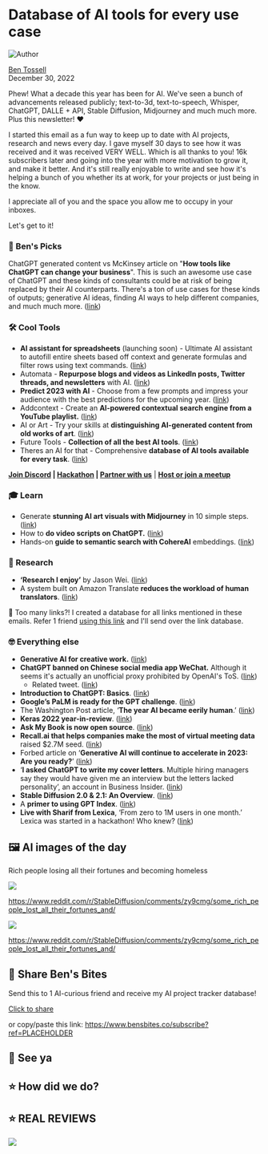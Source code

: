 # Database of AI tools for every use case

![Author](https://media.beehiiv.com/cdn-cgi/image/fit=scale-down,format=auto,onerror=redirect,quality=80/uploads/user/profile_picture/fc858b4d-39e3-4be1-abf4-2b55504e21a2/thumb_uJ4UYake_400x400.jpg)

[Ben Tossell](https://www.twitter.com/bentossell)\
December 30, 2022

Phew! What a decade this year has been for AI. We've seen a bunch of advancements released publicly; text-to-3d, text-to-speech, Whisper, ChatGPT, DALLE + API, Stable Diffusion, Midjourney and much much more. Plus this newsletter! ❤️

I started this email as a fun way to keep up to date with AI projects, research and news every day. I gave myself 30 days to see how it was received and it was received VERY WELL. Which is all thanks to you! 16k subscribers later and going into the year with more motivation to grow it, and make it better. And it's still really enjoyable to write and see how it's helping a bunch of you whether its at work, for your projects or just being in the know.

I appreciate all of you and the space you allow me to occupy in your inboxes.

Let's get to it!

### **🤌 Ben's Picks**

ChatGPT generated content vs McKinsey article on "**How tools like ChatGPT can change your business**". This is such an awesome use case of ChatGPT and these kinds of consultants could be at risk of being replaced by their AI counterparts. There's a ton of use cases for these kinds of outputs; generative AI ideas, finding AI ways to help different companies, and much much more. ([link](https://www.linkedin.com/feed/update/urn:li:share:7014223165421666304/))

### **🛠️ Cool Tools**

- **AI assistant for spreadsheets** (launching soon) - Ultimate AI assistant to autofill entire sheets based off context and generate formulas and filter rows using text commands. ([link](https://www.google.com/url?q=https://www.google.com/url?q%3Dhttps://twitter.com/mehran__jalali/status/1608159307513618433?s%253D20%2526t%253DhLl_lsfWspvtovM9bVLDbw%26sa%3DD%26source%3Deditors%26ust%3D1672394715826967%26usg%3DAOvVaw03CCKOg66Uuhc64E1Afgii\&sa=D\&source=editors\&ust=1672394735960287\&usg=AOvVaw27MtYJzIhHGt6zAwhl0uIU))
- Automata - **Repurpose blogs and videos as LinkedIn posts, Twitter threads, and newsletters** with AI. ([link](https://byautomata.io/))
- **Predict 2023 with AI** - Choose from a few prompts and impress your audience with the best predictions for the upcoming year. ([link](https://www.praline.ai/predict2023))
- Addcontext - Create an **AI-powered contextual search engine from a YouTube playlist.** ([link](https://addcontext.xyz/create))
- AI or Art - Try your skills at **distinguishing AI-generated content from old works of art**. ([link](http://aiorart.com/))
- Future Tools - **Collection of all the best AI tools**. ([link](https://www.futuretools.io/))
- Theres an AI for that - Comprehensive **database of AI tools available for every task**. ([link](https://theresanaiforthat.com/))

**[Join Discord](https://discord.gg/qd92NKjDdE) | [Hackathon](https://vanilla-peach-484.notion.site/Ben-s-Bites-AI-Hackathon-27k-324b3e8b3d474a12a2e828b7ac45f9f9) | [Partner with us](https://sponsor.bensbites.co/)** | [**Host or join a meetup**](https://meetups.bensbites.co/)

### **🎓 Learn**

- Generate **stunning AI art visuals with Midjourney** in 10 simple steps. ([link](https://twitter.com/hbcoop_/status/1608507404920004609?s=12\&t=qaAGwaH5Vln7QwGFrxv2_g))
- How to **do video scripts on ChatGPT.** ([link](https://twitter.com/scottcmillard/status/1608519748605644800?s=12\&t=DLBfaDGyuzGzCaLKt_NkNA))
- Hands-on **guide to semantic search with CohereAI** embeddings. ([link](https://harishgarg.com/writing/semantic-search-with-cohereai-embeddings/))

### **🔬 Research**

- **‘Research I enjoy’** by Jason Wei. ([link](https://www.jasonwei.net/blog/research-i-enjoy))
- A system built on Amazon Translate **reduces the workload of human translators**. ([link](https://www.amazon.science/blog/auto-machine-translation-and-synchronization-for-dive-into-deep-learning))

👋 Too many links?! I created a database for all links mentioned in these emails. Refer 1 friend [using this link](https://www.bensbites.co/subscribe?ref=PLACEHOLDER) and I'll send over the link database.

### **🤓 Everything else**

- **Generative AI for creative work.** ([link](https://www.google.com/url?q=https://www.google.com/url?q%3Dhttps://www.google.com/url?q%253Dhttps://www.youtube.com/watch?v%25253DDCXvXdaWqN4%2526sa%253DD%2526source%253Deditors%2526ust%253D1672394670584626%2526usg%253DAOvVaw2CKMu9z3kkmGBXybWUTeeU%26sa%3DD%26source%3Deditors%26ust%3D1672394715828204%26usg%3DAOvVaw1X4Cua4IwA5UF5aS2rcLi0\&sa=D\&source=editors\&ust=1672394735961539\&usg=AOvVaw3vuTT_2vE2Kt7aFaaM3dlS))
- **ChatGPT banned on Chinese social media app WeChat.** Although it seems it's actually an unofficial proxy prohibited by OpenAI's ToS. ([link](https://www.google.com/url?q=https://voicebot.ai/2022/12/28/chatgpt-banned-on-chinese-social-media-app-wechat/\&sa=D\&source=editors\&ust=1672394735961969\&usg=AOvVaw2OJ2gF7ZM_kqYErhn-kPQO))
  - Related tweet. ([link](https://twitter.com/goodside/status/1608539491458760704?s=12\&t=WygrgzqgdI0w5UYFoaNbcQ))
- **Introduction to ChatGPT: Basics**. ([link](https://buildspace.so/notes/intro-to-chatgpt))
- **Google’s PaLM is ready for the GPT challenge**. ([link](https://analyticsindiamag.com/googles-palm-is-ready-for-the-gpt-challenge/))
- The Washington Post article, ‘**The year AI became eerily human**.’ ([link](https://www.washingtonpost.com/technology/2022/12/28/ai-chatgpt-dalle-year-in-review/))
- **Keras 2022 year-in-review**. ([link](https://twitter.com/fchollet/status/1608486627365748741?s=12\&t=WygrgzqgdI0w5UYFoaNbcQ))
- **Ask My Book is now open source**. ([link](https://twitter.com/shl/status/1608554223607906304?s=12\&t=WygrgzqgdI0w5UYFoaNbcQ))
- **Recall.ai that helps companies make the most of virtual meeting data** raised $2.7M seed. ([link](https://techcrunch.com/2022/12/29/recall-ai/))
- Forbed article on ‘**Generative AI will continue to accelerate in 2023: Are you ready?**’ ([link](https://www.forbes.com/sites/cindygordon/2022/12/29/generative-ai-will-continue-to-accelerate-in-2023-are-you-ready/?sh=1443a17e650c))
- ‘**I asked ChatGPT to write my cover letters**. Multiple hiring managers say they would have given me an interview but the letters lacked personality’, an account in Business Insider. ([link](https://www.businessinsider.in/tech/news/i-asked-chatgpt-to-write-my-cover-letters-multiple-hiring-managers-say-they-would-have-given-me-an-interview-but-the-letters-lacked-personality-/articleshow/96596552.cms))
- **Stable Diffusion 2.0 & 2.1: An Overview**. ([link](https://www.jonstokes.com/p/stable-diffusion-20-and-21-an-overview))
- A **primer to using GPT Index**. ([link](https://gpt-index.readthedocs.io/en/latest/guides/primer.html))
- **Live with Sharif from Lexica**, ‘From zero to 1M users in one month.’ Lexica was started in a hackathon! Who knew? ([link](https://twitter.com/_buildspace/status/1608145552520118272?s=12\&t=WygrgzqgdI0w5UYFoaNbcQ))

## **🖼 AI images of the day**

Rich people losing all their fortunes and becoming homeless

![](https://media.beehiiv.com/cdn-cgi/image/fit=scale-down,format=auto,onerror=redirect,quality=80/uploads/asset/file/fff60407-67ee-45e8-b129-9888eec06c96/e1qlj24p4v8a1.png)

<https://www.reddit.com/r/StableDiffusion/comments/zy9cmg/some_rich_people_lost_all_their_fortunes_and/>

![](https://media.beehiiv.com/cdn-cgi/image/fit=scale-down,format=auto,onerror=redirect,quality=80/uploads/asset/file/e0a1c87d-ca9e-4ef4-a92b-65fc354ab2ca/b5c7424p4v8a1.png)

<https://www.reddit.com/r/StableDiffusion/comments/zy9cmg/some_rich_people_lost_all_their_fortunes_and/>

## **🤗 Share Ben's Bites**

Send this to 1 AI-curious friend and receive my AI project tracker database!

[Click to share](https://www.bensbites.co/subscribe?ref=PLACEHOLDER)

or copy/paste this link: https://www.bensbites.co/subscribe?ref=PLACEHOLDER

## **👋 See ya**

## **⭐️ How did we do?**

## **⭐️ REAL** REVIEWS

![](https://media.beehiiv.com/cdn-cgi/image/fit=scale-down,format=auto,onerror=redirect,quality=80/uploads/asset/file/c8a91ecd-5477-493e-bb9d-9ed8f04bde24/Screenshot_2022-12-13_at_14.55.58.png)

